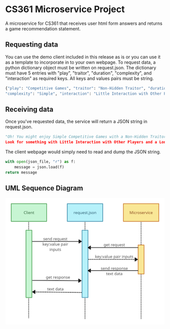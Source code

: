 # CS361 Microservice Project
A microservice for CS361 that receives user html form answers and returns a game recommendation statement.

## Requesting data

You can use the demo client included in this release as is or you can use it as a template to incorporate in to your own webpage. To request data, a python dictionary object must be written on request.json. The dictionary must have 5 entries with "play", "traitor", "duration", "complexity", and "interaction" as required keys. All keys and values pairs must be string.

```python
{"play": "Competitive Games", "traitor": "Non-Hidden Traitor", "duration": "Long Gameplay",
"complexity": "Simple", "interaction": "Little Interaction with Other Players"}
```


## Receiving data

Once you've requested data, the service will return a JSON string in request.json.

```python
"Oh! You might enjoy Simple Competitive Games with a Non-Hidden Traitor mechanic.
Look for something with Little Interaction with Other Players and a Long Gameplay."
```
The client webpage would simply need to read and dump the JSON string.

```python
with open(json_file, "r") as f:
    message = json.load(f)
return message
```


## UML Sequence Diagram
<img src="https://github.com/ihyap/CS361/blob/main/uml%20diagram.jpg">
